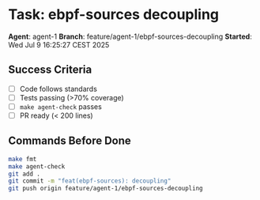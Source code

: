 # Task: ebpf-sources decoupling

**Agent**: agent-1
**Branch**: feature/agent-1/ebpf-sources-decoupling
**Started**: Wed Jul  9 16:25:27 CEST 2025

## Success Criteria
- [ ] Code follows standards
- [ ] Tests passing (>70% coverage)
- [ ] `make agent-check` passes
- [ ] PR ready (< 200 lines)

## Commands Before Done
```bash
make fmt
make agent-check
git add .
git commit -m "feat(ebpf-sources): decoupling"
git push origin feature/agent-1/ebpf-sources-decoupling
```
